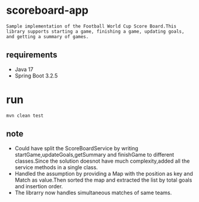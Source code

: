 # scoreboard-app
    Sample implementation of the Football World Cup Score Board.This library supports starting a game, finishing a game, updating goals, and getting a summary of games.

## requirements
- Java 17
- Spring Boot 3.2.5

# run
    mvn clean test

## note
- Could have split the ScoreBoardService by writing startGame,updateGoals,getSummary and finishGame to different classes.Since the solution doesnot have much complexity,added all the service methods in a single class.
- Handled the assumption by providing a Map with the position as key and Match as value.Then sorted the map and extracted the list by total goals and insertion order.
- The librarry now handles simultaneous matches of same teams.